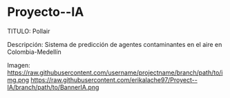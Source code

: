 # Proyecto--IA

TITULO: Pollair

Descripción: Sistema de predicción de agentes contaminantes en el aire en Colombia-Medellín

Imagen: 
https://raw.githubusercontent.com/username/projectname/branch/path/to/img.png
https://raw.githubusercontent.com/erikalache97/Proyect--IA/branch/path/to/BannerIA.png
